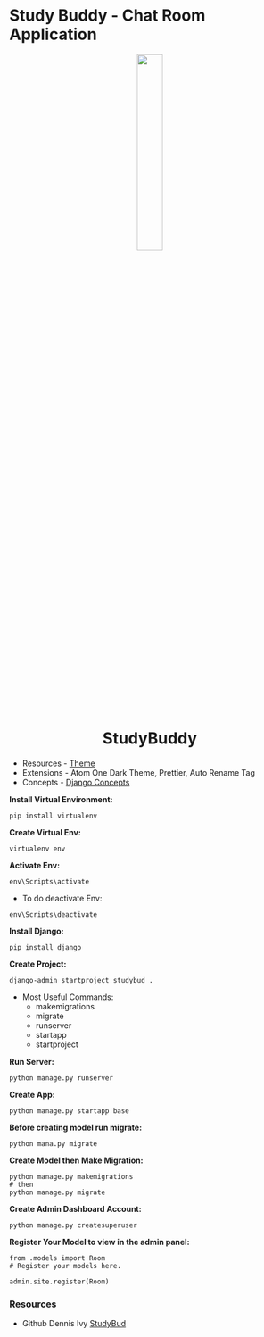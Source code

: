 # Study Buddy - Chat Room Application

<div align="center">
<img width="30%" src="https://github.com/dev-mdirfan/StudyBuddy_chat_application/assets/95459570/9ce7a30c-a825-42df-a013-0e10a5d69981">

# StudyBuddy
</div>

- Resources - [Theme](fronend_theme/)
- Extensions - Atom One Dark Theme, Prettier, Auto Rename Tag
- Concepts - [Django Concepts](docs/concepts.md)


**Install Virtual Environment:**
```shell
pip install virtualenv
```

**Create Virtual Env:**
```shell
virtualenv env
```

**Activate Env:**
```shell
env\Scripts\activate
```
- To do deactivate Env:
```shell
env\Scripts\deactivate
```

**Install Django:**
```shell
pip install django
```

**Create Project:**
```shell
django-admin startproject studybud .
```
- Most Useful Commands:
  - makemigrations
  - migrate
  - runserver
  - startapp
  - startproject

**Run Server:**
```shell
python manage.py runserver
```

**Create App:**
```shell
python manage.py startapp base
```

**Before creating model run migrate:**
```shell
python mana.py migrate
```


**Create Model then Make Migration:**
```shell
python manage.py makemigrations
# then
python manage.py migrate
```

**Create Admin Dashboard Account:**
```shell
python manage.py createsuperuser
```

**Register Your Model to view in the admin panel:**
```shell
from .models import Room
# Register your models here.

admin.site.register(Room)
```


### Resources

- Github Dennis Ivy [StudyBud](https://github.com/divanov11/StudyBud)


